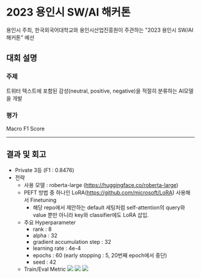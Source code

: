 # 2023 용인시 SW/AI 해커톤
용인시 주최, 한국외국어대학교와 용인시산업진흥원이 주관하는 "2023 용인시 SW/AI 해커톤" 예선


## 대회 설명
### 주제
트위터 텍스트에 포함된 감성(neutral, positive, negative)을 적절히 분류하는 AI모델을 개발

### 평가
Macro F1 Score

---

## 결과 및 회고
- Private 3등 (F1 : 0.8476)
- 전략
  - 사용 모델 : roberta-large (https://huggingface.co/roberta-large)
  - PEFT 방법 중 하나인 LoRA(https://github.com/microsoft/LoRA) 사용해서 Finetuning
    - 해당 repo에서 제안하는 default 세팅처럼 self-attention의 query와 value 뿐만 아니라 key와 classifier에도 LoRA 삽입.
  - 주요 Hyperparameter
    - rank : 8
    - alpha : 32
    - gradient accumulation step : 32
    - learning rate : 4e-4
    - epochs : 60 (early stopping : 5, 20번째 epoch에서 중단) 
    - seed : 42
  - Train/Eval Metric
    <img src='/home/lab/bumjun/toy_project/DACON_Yongin_SW-AI_Hackathon/roberta-largelora8_a32_qkv_ga_train.png'>
    <img src='/home/lab/bumjun/toy_project/DACON_Yongin_SW-AI_Hackathon/roberta-largelora8_a32_qkv_ga_evalloss.png'>
    <img src='/home/lab/bumjun/toy_project/DACON_Yongin_SW-AI_Hackathon/2023_10_16_01_43_roberta-largelora8_a32_qkv_ga_.png'>